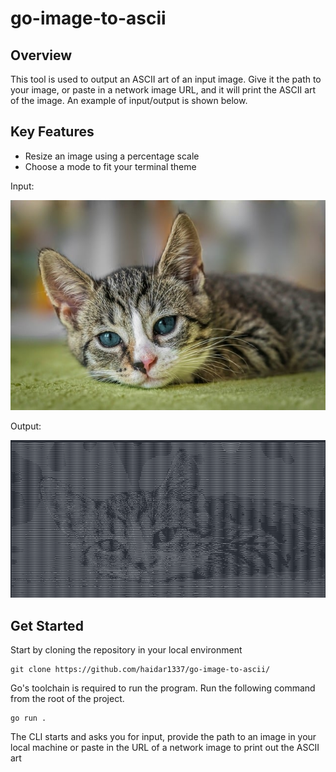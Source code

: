 # go-image-to-ascii

## Overview
This tool is used to output an ASCII art of an input image. Give it the path to your image, or paste in
a network image URL, and it will print the ASCII art of the image. An example of input/output is shown below.

## Key Features
* Resize an image using a percentage scale
* Choose a mode to fit your terminal theme

Input:


![original cat](example_input.jpg)


Output:


![ascii cat](example_output.png)


## Get Started
Start by cloning the repository in your local environment
```
git clone https://github.com/haidar1337/go-image-to-ascii/
```
Go's toolchain is required to run the program.
Run the following command from the root of the project.
```
go run .
```

The CLI starts and asks you for input, provide the path to an image in your local machine
or paste in the URL of a network image to print out the ASCII art
